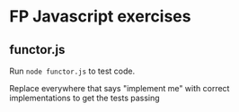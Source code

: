 # FP Javascript exercises

## functor.js

Run `node functor.js` to test code.

Replace everywhere that says "implement me" with
correct implementations to get the tests passing
